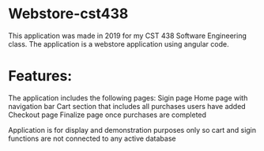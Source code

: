 # Webstore-cst438
This application was made in 2019 for my CST 438 Software Engineering class. 
The application is a webstore application using angular code. 

# Features:
The application includes the following pages:
Sigin page
Home page with navigation bar
Cart section that includes all purchases users have added
Checkout page 
Finalize page once purchases are completed

Application is for display and demonstration purposes only so cart and sigin functions are not connected to any active
database
